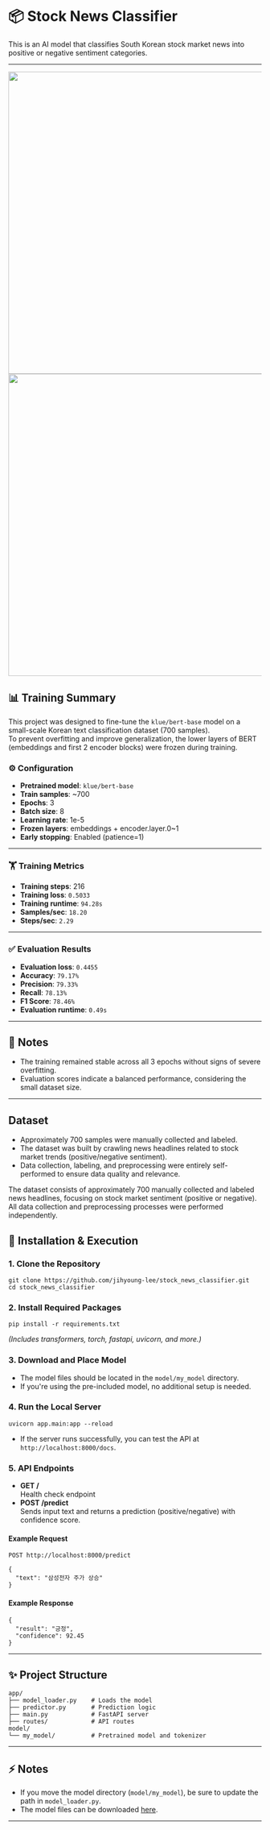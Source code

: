 <h1>📦 Stock News Classifier</h1>

<p>This is an AI model that classifies South Korean stock market news into positive or negative sentiment categories.</p>
<hr>

<p align="center">
  <img src="https://github.com/user-attachments/assets/3d2ae08f-61ff-4999-bc98-f9ecad924688" width="600"/>
  <img src="https://github.com/user-attachments/assets/108c01b4-d0e8-4462-8d0d-d51ca1710333" width="600"/>
</p>


## 📊 Training Summary

This project was designed to fine-tune the `klue/bert-base` model on a small-scale Korean text classification dataset (700 samples).  
To prevent overfitting and improve generalization, the lower layers of BERT (embeddings and first 2 encoder blocks) were frozen during training.

### ⚙️ Configuration
- **Pretrained model**: `klue/bert-base`
- **Train samples**: ~700
- **Epochs**: 3
- **Batch size**: 8
- **Learning rate**: 1e-5
- **Frozen layers**: embeddings + encoder.layer.0~1
- **Early stopping**: Enabled (patience=1)

---

### 🏋️ Training Metrics
- **Training steps**: 216  
- **Training loss**: `0.5033`  
- **Training runtime**: `94.28s`  
- **Samples/sec**: `18.20`  
- **Steps/sec**: `2.29`  

---

### ✅ Evaluation Results
- **Evaluation loss**: `0.4455`  
- **Accuracy**: `79.17%`  
- **Precision**: `79.33%`  
- **Recall**: `78.13%`  
- **F1 Score**: `78.46%`  
- **Evaluation runtime**: `0.49s`  

---

## 📌 Notes

- The training remained stable across all 3 epochs without signs of severe overfitting.
- Evaluation scores indicate a balanced performance, considering the small dataset size.
---

## Dataset

- Approximately 700 samples were manually collected and labeled.
- The dataset was built by crawling news headlines related to stock market trends (positive/negative sentiment).
- Data collection, labeling, and preprocessing were entirely self-performed to ensure data quality and relevance.

The dataset consists of approximately 700 manually collected and labeled news headlines, focusing on stock market sentiment (positive or negative). All data collection and preprocessing processes were performed independently.


<h2>🚀 Installation & Execution</h2>

<h3>1. Clone the Repository</h3>

<pre><code>git clone https://github.com/jihyoung-lee/stock_news_classifier.git
cd stock_news_classifier
</code></pre>

<h3>2. Install Required Packages</h3>

<pre><code>pip install -r requirements.txt
</code></pre>

<p><i>(Includes transformers, torch, fastapi, uvicorn, and more.)</i></p>

<h3>3. Download and Place Model</h3>

<ul>
<li>The model files should be located in the <code>model/my_model</code> directory.</li>
<li>If you're using the pre-included model, no additional setup is needed.</li>
</ul>

<h3>4. Run the Local Server</h3>

<pre><code>uvicorn app.main:app --reload
</code></pre>

<ul>
<li>If the server runs successfully, you can test the API at <code>http://localhost:8000/docs</code>.</li>
</ul>

<h3>5. API Endpoints</h3>

<ul>
<li><b>GET /</b><br>Health check endpoint</li>
<li><b>POST /predict</b><br>Sends input text and returns a prediction (positive/negative) with confidence score.</li>
</ul>

<h4>Example Request</h4>

<pre><code>POST http://localhost:8000/predict

{
  "text": "삼성전자 주가 상승"
}
</code></pre>

<h4>Example Response</h4>

<pre><code>{
  "result": "긍정",
  "confidence": 92.45
}
</code></pre>

<hr>

<h2>✨ Project Structure</h2>

<pre><code>app/
├── model_loader.py    # Loads the model
├── predictor.py       # Prediction logic
├── main.py            # FastAPI server
├── routes/            # API routes
model/
└── my_model/          # Pretrained model and tokenizer
</code></pre>

<hr>

<h2>⚡ Notes</h2>
<ul>
<li>If you move the model directory (<code>model/my_model</code>), be sure to update the path in <code>model_loader.py</code>.</li>
<li>The model files can be downloaded <a href="https://drive.google.com/file/d/1JVIVQMkJw1ZV0p4XmXJZTZDX4_VhjWKz/view?usp=sharing" target="_blank">here</a>.</li>
</ul>

<hr>
